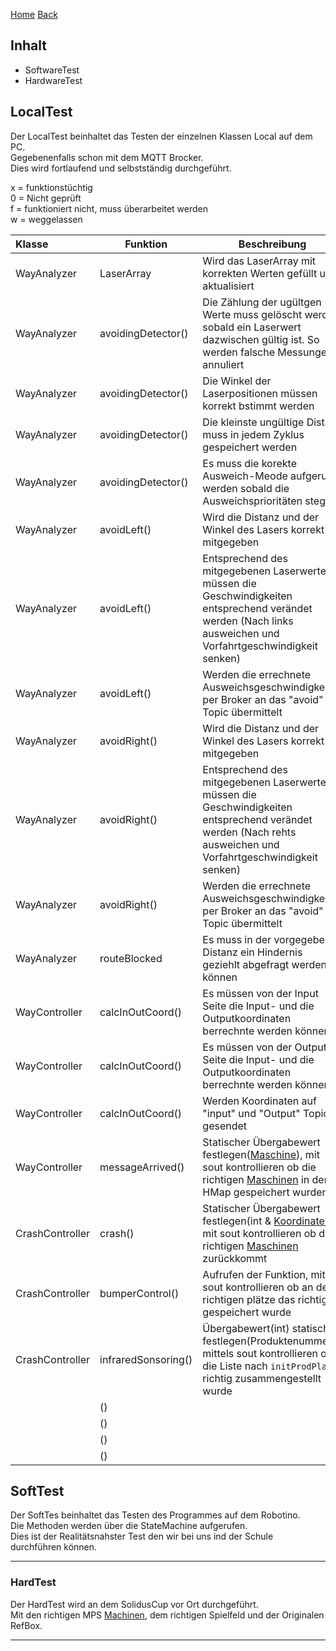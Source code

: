 [Home](home) [Back](DokuSolidus)  
  
## Inhalt
  
- SoftwareTest
- HardwareTest
  
## LocalTest  

Der LocalTest beinhaltet das Testen der einzelnen Klassen Local auf dem PC.  
Gegebenenfalls schon mit dem MQTT Brocker.  
Dies wird fortlaufend und selbstständig durchgeführt.
  
x = funktionstüchtig  
0 = Nicht geprüft  
f = funktioniert nicht, muss überarbeitet werden  
w = weggelassen

| Klasse| Funktion | Beschreibung| I.O.| 
| :------- | --- | --- | :---- |
| WayAnalyzer|LaserArray|Wird das LaserArray mit korrekten Werten gefüllt und aktualisiert |X |
| WayAnalyzer|avoidingDetector()|Die Zählung der ugültgen Werte muss gelöscht werden sobald ein Laserwert dazwischen gültig ist. So werden falsche Messungen annuliert|X |
| WayAnalyzer|avoidingDetector()|Die Winkel der Laserpositionen müssen korrekt bstimmt werden|X |
| WayAnalyzer|avoidingDetector()|Die kleinste ungültige Distanz muss in jedem Zyklus gespeichert werden|X |
| WayAnalyzer|avoidingDetector()|Es muss die korekte Ausweich-Meode aufgerufen werden sobald die Ausweichsprioritäten stegen|X |
| WayAnalyzer|avoidLeft()|Wird die Distanz und der Winkel des Lasers korrekt mitgegeben |X |
| WayAnalyzer|avoidLeft()| Entsprechend des mitgegebenen Laserwertes, müssen die Geschwindigkeiten entsprechend verändet werden (Nach links ausweichen und Vorfahrtgeschwindigkeit senken)|X |
| WayAnalyzer|avoidLeft()|Werden die errechnete Ausweichsgeschwindigkeiten per Broker an das "avoid" Topic übermittelt |X |
| WayAnalyzer|avoidRight()|Wird die Distanz und der Winkel des Lasers korrekt mitgegeben|X |
| WayAnalyzer|avoidRight()|Entsprechend des mitgegebenen Laserwertes, müssen die Geschwindigkeiten entsprechend verändet werden (Nach rehts ausweichen und Vorfahrtgeschwindigkeit senken)|X |
| WayAnalyzer|avoidRight()|Werden die errechnete Ausweichsgeschwindigkeiten per Broker an das "avoid" Topic übermittelt|X |
| WayAnalyzer|routeBlocked|Es muss in der vorgegeben Distanz ein Hindernis geziehlt abgefragt werden können  |0 |
|WayController|calcInOutCoord() | Es müssen von der Input Seite die Input- und die Outputkoordinaten berrechnte werden können |0|
|WayController|calcInOutCoord() | Es müssen von der Output Seite die Input- und die Outputkoordinaten berrechnte werden können |0|  
|WayController|calcInOutCoord() | Werden Koordinaten auf "input" und "Output" Topic gesendet |0|
|WayController|messageArrived() |Statischer Übergabewert festlegen([Maschine](Machine)), mit sout kontrollieren ob die richtigen [Maschinen](Machine) in der HMap gespeichert wurden |X|
|CrashController|crash() |Statischer Übergabewert festlegen(int & [Koordinaten](Coord)), mit sout kontrollieren ob die richtigen [Maschinen](Machine) zurückkommt |X|
| CrashController| bumperControl()|Aufrufen der Funktion, mittels sout kontrollieren ob an den richtigen plätze das richtige gespeichert wurde |X|
| CrashController| infraredSonsoring()|Übergabewert(int) statisch festlegen(Produktenummer), mittels sout kontrollieren ob die Liste nach `initProdPlan` richtig zusammengestellt wurde|X|
| | ()| |X|
| | ()| |X|
| | ()| |X|
| | ()| |X|


## SoftTest  

Der SoftTes beinhaltet das Testen des Programmes auf dem Robotino.  
Die Methoden werden über die StateMachine aufgerufen.  
Dies ist der Realitätsnahster Test den wir bei uns ind der Schule durchführen können.  

----------

### HardTest ###

Der HardTest wird an dem SolidusCup vor Ort durchgeführt.  
Mit den richtigen MPS [Machinen](Machine), dem richtigen Spielfeld und der Originalen RefBox.  

----------